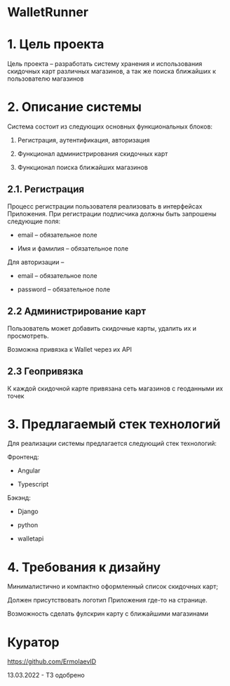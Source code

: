 # WalletRunner
# 1. Цель проекта

Цель проекта – разработать систему хранения и использования скидочных карт различных магазинов, а так же поиска ближайших к пользователю магазинов

# 2. Описание системы

Система состоит из следующих основных функциональных блоков:

1. Регистрация, аутентификация, авторизация

2. Функционал администрирования скидочных карт

3. Функционал поиска ближайших магазинов

## 2.1. Регистрация

Процесс регистрации пользователя реализовать в интерфейсах Приложения. При регистрации подписчика должны быть запрошены следующие поля:

* email – обязательное поле

* Имя и фамилия – обязательное поле

Для авторизации –

* email – обязательное поле

* password – обязательное поле

## 2.2 Администрирование карт

Пользователь может добавить скидочные карты, удалить их и просмотреть.

Возможна привязка к Wallet через их API

## 2.3 Геопривязка

К каждой скидочной карте привязана сеть магазинов с геоданными их точек

# 3. Предлагаемый стек технологий

Для реализации системы предлагается следующий стек технологий:

Фронтенд:

- Angular

- Typescript

Бэкэнд:

- Django

- python

- walletapi

# 4. Требования к дизайну

Минималистично и компактно оформленный список скидочных карт;

Должен присутствовать логотип Приложения где-то на странице.

Возможность сделать фулскрин карту с ближайшими магазинами

# Куратор
https://github.com/ErmolaevID

13.03.2022 - ТЗ одобрено
